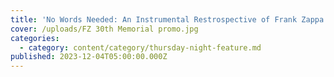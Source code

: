 ```yaml
---
title: 'No Words Needed: An Instrumental Restrospective of Frank Zappa'
cover: /uploads/FZ 30th Memorial promo.jpg
categories:
  - category: content/category/thursday-night-feature.md
published: 2023-12-04T05:00:00.000Z
---
```


